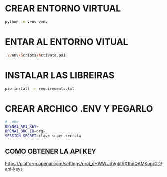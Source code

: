 # CREAR ENTORNO VIRTUAL
```bash
python -m venv venv
```
# ENTAR AL ENTORNO VITUAL 
```bash
.\venv\Scripts\Activate.ps1
```
# INSTALAR LAS LIBREIRAS 
```bash
pip install -r requirements.txt
```
# CREAR ARCHICO .ENV Y PEGARLO
```bash
# .env
OPENAI_API_KEY=
OPENAI_ORG_ID=org-
SESSION_SECRET=clave-super-secreta

```

## COMO OBTENER LA API KEY
https://platform.openai.com/settings/proj_cHWWUdVgktRX1hnQAMKoprGD/api-keys

